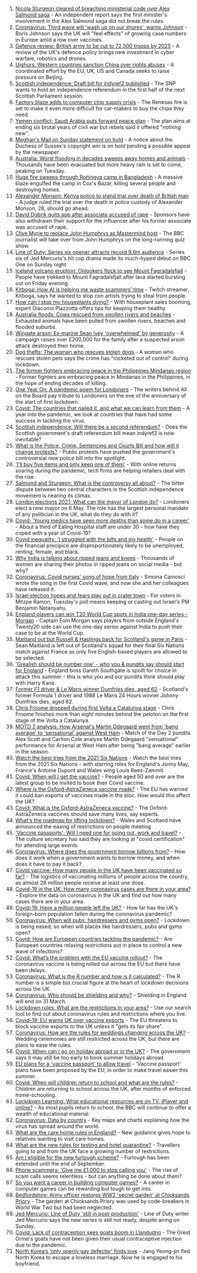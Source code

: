 1. [Nicola Sturgeon cleared of breaching ministerial code over Alex Salmond saga](https://www.bbc.co.uk/news/uk-scotland-scotland-politics-56482878) - An independent report says the first minister's involvement in the Alex Salmond saga did not break the rules.
2. [Coronavirus: Third wave will 'wash up on our shores', warns Johnson](https://www.bbc.co.uk/news/uk-politics-56486067) - Boris Johnson says the UK will "feel effects" of growing case numbers in Europe amid a row over vaccines.
3. [Defence review: British army to be cut to 72,500 troops by 2025](https://www.bbc.co.uk/news/uk-56477900) - A review of the UK's defence policy brings new investment in cyber warfare, robotics and drones.
4. [Uighurs: Western countries sanction China over rights abuses](https://www.bbc.co.uk/news/world-europe-56487162) - A coordinated effort by the EU, UK, US and Canada seeks to raise pressure on Beijing.
5. [Scottish independence: Draft bill for indyref2 published](https://www.bbc.co.uk/news/uk-scotland-scotland-politics-56482881) - The SNP wants to hold an independence referendum in the first half of the next Scottish Parliament session.
6. [Factory blaze adds to computer chip supply crisis](https://www.bbc.co.uk/news/technology-56486242) - The Renesas fire is set to make it even more difficult for car-makers to buy the chips they need.
7. [Yemen conflict: Saudi Arabia puts forward peace plan](https://www.bbc.co.uk/news/world-middle-east-56491503) - The plan aims at ending six brutal years of civil war but rebels said it offered "nothing new".
8. [Meghan's Mail on Sunday statement on hold](https://www.bbc.co.uk/news/uk-56485477) - A notice about the Duchess of Sussex's copyright win is on hold pending a possible appeal by the newspaper.
9. [Australia: Worst flooding in decades sweeps away homes and animals](https://www.bbc.co.uk/news/world-australia-56485246) - Thousands have been evacuated but more heavy rain is set to come, peaking on Tuesday.
10. [Huge fire sweeps through Rohingya camp in Bangladesh](https://www.bbc.co.uk/news/56490348) - A massive blaze engulfed the camp in Cox's Bazar, killing several people and destroying homes.
11. [Alexander Monson: Kenya police to stand trial over death of British man](https://www.bbc.co.uk/news/world-africa-56489808) - A judge ruled the trial over the death in police custody of Alexander Monson, 28, should go ahead.
12. [David Dobrik quits app after associate accused of rape](https://www.bbc.co.uk/news/technology-56486137) - Sponsors have also withdrawn their support for the influencer after his former associate was accused of rape.
13. [Clive Myrie to replace John Humphrys as Mastermind host](https://www.bbc.co.uk/news/newsbeat-56484185) - The BBC journalist will take over from John Humphrys on the long-running quiz show.
14. [Line of Duty: Series six opener attracts record 9.6m audience](https://www.bbc.co.uk/news/entertainment-arts-56482757) - Series six of Jed Mercurio's hit cop drama made its much-hyped debut on BBC One on Sunday night.
15. [Iceland volcano eruption: Onlookers flock to see Mount Fagradalsfjall](https://www.bbc.co.uk/news/world-europe-56482798) - People have trekked to Mount Fagradalsfjall after lava started bursting out on Friday evening.
16. [Kitboga: How AI is helping me waste scammers’ time](https://www.bbc.co.uk/news/technology-56458267) - Twitch streamer, Kitboga, says he wanted to stop con artists trying to steal from people.
17. [How can I stop my houseplants dying?](https://www.bbc.co.uk/news/uk-56419276) - With houseplant sales booming, expert Giacomo Plazzotta offers tips for keeping them healthy.
18. [Australia floods: Cows rescued from swollen rivers and beaches](https://www.bbc.co.uk/news/world-australia-56480142) - Exhausted animals have been pulled from swollen rivers, beaches and flooded suburbs.
19. [Wingate arson: Ex-marine Sean Ivey 'overwhelmed' by generosity](https://www.bbc.co.uk/news/uk-england-tees-56475313) - A campaign raises over £200,000 for the family after a suspected arson attack destroyed their home.
20. [Dog thefts: The woman who rescues stolen dogs](https://www.bbc.co.uk/news/uk-england-nottinghamshire-56253889) - A woman who rescues stolen pets says the crime has "rocketed out of control" during lockdown.
21. [The former fighters embracing peace in the Philippines Mindanao region](https://www.bbc.co.uk/news/world-asia-56462199) - Former fighters are embracing peace in Mindanao in the Philippines, in the hope of ending decades of killing.
22. [One Year On: A pandemic poem for Londoners](https://www.bbc.co.uk/news/uk-england-london-56436460) - The writers behind All on the Board pay tribute to Londoners on the eve of the anniversary of the start of first lockdown.
23. [Covid: The countries that nailed it, and what we can learn from them](https://www.bbc.co.uk/news/uk-56455030) - A year into the pandemic, we look at countries that have had some success in tackling the virus.
24. [Scottish independence: Will there be a second referendum?](https://www.bbc.co.uk/news/uk-scotland-scotland-politics-50813510) - Does the Scottish government's draft referendum bill mean indyref2 is now inevitable?
25. [What is the Police, Crime, Sentencing and Courts Bill and how will it change protests?](https://www.bbc.co.uk/news/uk-56400751) - Public protests have pushed the government's controversial new police bill into the spotlight.
26. ['I’ll buy five items and only keep one of them'](https://www.bbc.co.uk/news/explainers-56103106) - With online returns soaring during the pandemic, tech firms are helping retailers deal with the rise.
27. [Salmond and Sturgeon: What is the controversy all about?](https://www.bbc.co.uk/news/uk-scotland-scotland-politics-55996021) - The bitter dispute between two central characters in the Scottish independence movement is nearing its climax.
28. [London elections 2021: What can the mayor of London do?](https://www.bbc.co.uk/news/uk-england-london-56455840) - Londoners elect a new mayor on 6 May. The role has the largest personal mandate of any politician in the UK, what do they do with it?
29. [Covid: 'Young medics have seen more deaths than some do in a career'](https://www.bbc.co.uk/news/uk-england-london-56286593) - About a third of Ealing Hospital staff are under 30 - how have they coped with a year of Covid-19?
30. [Covid inequality: 'I struggled with the bills and my health'](https://www.bbc.co.uk/news/business-56359863) - People on the financial precipice are disproportionately likely to be unemployed, renting, female, and black.
31. [Why India is talking about ripped jeans and knees](https://www.bbc.co.uk/news/world-asia-india-56453929) - Thousands of women are sharing their photos in ripped jeans on social media - but why?
32. [Coronavirus: Covid nurses' song of hope from Italy](https://www.bbc.co.uk/news/world-europe-56368178) - Simona Camosci wrote the song in the first Covid wave, and now she and her colleagues have released it.
33. [Israel election hopes and fears play out in crater town](https://www.bbc.co.uk/news/world-middle-east-56441048) - For voters in Mitzpe Ramon, Tuesday's poll means keeping or casting out Israel's PM Benjamin Netanyahu.
34. [England players can win T20 World Cup spots in India one-day series - Morgan](https://www.bbc.co.uk/sport/cricket/56472575) - Captain Eoin Morgan says players from outside England's Twenty20 side can use the one-day series against India to push their case to be at the World Cup.
35. [Maitland out but Russell & Hastings back for Scotland's game in Paris](https://www.bbc.co.uk/sport/rugby-union/56469834) - Sean Maitland is left out of Scotland's squad for their final Six Nations match against France as only five English-based players are allowed to be selected.
36. ['Grealish should be number one' - who you & pundits say should start for England](https://www.bbc.co.uk/sport/football/56487138) - England boss Gareth Southgate is spoilt for choice in attack this summer - this is who you and our pundits think should play with Harry Kane.
37. [Former F1 driver & Le Mans winner Dumfries dies, aged 62](https://www.bbc.co.uk/sport/formula1/56487859) - Scotland's former Formula 1 driver and 1988 Le Mans 24 Hours winner Johnny Dumfries dies, aged 62.
38. [Chris Froome dropped during first Volta a Catalunya stage](https://www.bbc.co.uk/sport/cycling/56470711) - Chris Froome finishes more than eight minutes behind the peloton on the first stage of the Volta a Catalunya.
39. [MOTD 2 analysis: How Arsenal's Martin Odegaard went from 'bang average' to 'sensational' against West Ham](https://www.bbc.co.uk/sport/av/football/56483327) - Match of the Day 2 pundits Alex Scott and Carlton Cole analyse Martin Odegaard "sensational" performance for Arsenal at West Ham after being "bang average" earlier in the season.
40. [Watch the best tries from the 2021 Six Nations](https://www.bbc.co.uk/sport/av/rugby-union/56477940) - Watch the best tries from the 2021 Six Nations - with starring roles for England's Jonny May, France's Antoine Dupont and Wales wing Louis Rees-Zammit.
41. [Covid: When will I get the vaccine?](https://www.bbc.co.uk/news/health-55045639) - People aged 50 and over are the latest group to be invited to book their Covid vaccine.
42. [Where is the Oxford-AstraZeneca vaccine made?](https://www.bbc.co.uk/news/56483766) - The EU has warned it could ban exports of vaccines made in the bloc. How would this affect the UK?
43. [Covid: What is the Oxford-AstraZeneca vaccine?](https://www.bbc.co.uk/news/health-55302595) - The Oxford-AstraZeneca vaccines should save many lives, say experts.
44. [What's the roadmap for lifting lockdown?](https://www.bbc.co.uk/news/explainers-52530518) - Wales and Scotland have announced the easing of restrictions on people meeting
45. ['Vaccine passports': Will I need one for going out, work and travel?](https://www.bbc.co.uk/news/explainers-55718553) - The culture secretary has said they are looking at "covid certification" for attending large events
46. [Coronavirus: Where does the government borrow billions from?](https://www.bbc.co.uk/news/business-50504151) - How does it work when a government wants to borrow money, and when does it have to pay it back?
47. [Covid vaccine: How many people in the UK have been vaccinated so far?](https://www.bbc.co.uk/news/health-55274833) - The logistics of vaccinating millions of people across the country, as almost 28 million people receive at least one dose.
48. [Covid-19 in the UK: How many coronavirus cases are there in your area?](https://www.bbc.co.uk/news/uk-51768274) - Explore the data on coronavirus in the UK and find out how many cases there are in your area.
49. [Covid-19: Have a million people left the UK?](https://www.bbc.co.uk/news/uk-56435100) - How far has the UK's foreign-born population fallen during the coronavirus pandemic?
50. [Coronavirus: When will pubs, hairdressers and gyms open?](https://www.bbc.co.uk/news/explainers-53349989) - Lockdown is being eased, so when will places like hairdressers, pubs and gyms open?
51. [Covid: How are European countries tackling the pandemic?](https://www.bbc.co.uk/news/explainers-53640249) - Are European countries relaxing restrictions put in place to control a new wave of infections?
52. [Covid: What’s the problem with the EU vaccine rollout?](https://www.bbc.co.uk/news/explainers-52380823) - The coronavirus vaccine is being rolled out across the EU but there have been delays.
53. [Coronavirus: What is the R number and how is it calculated?](https://www.bbc.co.uk/news/health-52473523) - The R number is a simple but crucial figure at the heart of lockdown decisions across the UK.
54. [Coronavirus: Who should be shielding and why?](https://www.bbc.co.uk/news/health-51997151) - Shielding in England will end on 31 March.
55. [Lockdown rules: What are the restrictions in your area?](https://www.bbc.co.uk/news/uk-54373904) - Use our search tool to find out about coronavirus rules and restrictions where you live.
56. [Covid-19: EU warns UK over vaccine exports](https://www.bbc.co.uk/news/45877605) - The EU threatens to block vaccine exports to the UK unless it "gets its fair share".
57. [Coronavirus: How are the rules for weddings changing across the UK?](https://www.bbc.co.uk/news/explainers-52811509) - Wedding ceremonies are still restricted across the UK, but there are plans to ease the rules.
58. [Covid: When can I go on holiday abroad or in the UK?](https://www.bbc.co.uk/news/explainers-52646738) - The government says it may still be too early to book summer holidays abroad.
59. [EU plans for a 'vaccine passport' to allow travel](https://www.bbc.co.uk/news/world-europe-56436910) - 'Vaccine passport' plans have been proposed by the EU, in order to make travel easier this summer.
60. [Covid: When will children return to school and what are the rules?](https://www.bbc.co.uk/news/education-51643556) - Children are returning to school across the UK, after months of enforced home-schooling.
61. [Lockdown Learning: What educational resources are on TV, iPlayer and online?](https://www.bbc.co.uk/news/education-55591821) - As most pupils return to school, the BBC will continue to offer a wealth of educational material.
62. [Coronavirus: Data by country](https://www.bbc.co.uk/news/world-51235105) - Key maps and charts explaining how the virus has spread around the world.
63. [What are the care home rules in England?](https://www.bbc.co.uk/news/explainers-53503712) - New guidance gives hope to relatives wanting to visit care homes.
64. [What are the new rules for testing and hotel quarantine?](https://www.bbc.co.uk/news/explainers-52544307) - Travellers going to and from the UK face a growing number of restrictions.
65. [Am I eligible for the new furlough scheme?](https://www.bbc.co.uk/news/explainers-52135342) - Furlough has been extended until the end of September.
66. [Phone scammers: 'Give me £1,000 to stop calling you'](https://www.bbc.co.uk/news/technology-56334466) - The rise of scam calls seems relentless - but can anything be done about them?
67. [So you want a career in building computer games?](https://www.bbc.co.uk/news/business-56320899) - A career in computer games can be rewarding but tough to get into.
68. [Bedfordshire: Army officer restores WW2 'secret garden' at Chicksands Priory](https://www.bbc.co.uk/news/uk-england-beds-bucks-herts-56442771) - The garden at Chicksands Priory was used by code-breakers in World War Two but had been neglected.
69. [Jed Mercurio: Line of Duty 'still in post-production'](https://www.bbc.co.uk/news/entertainment-arts-56408763) - Line of Duty writer Jed Mercurio says the new series is still not ready, despite airing on Sunday.
70. [Covid: Lack of contraception sees goats boom in Llandudno](https://www.bbc.co.uk/news/uk-wales-56423211) - The Great Orme's goats have not been given their usual contraceptive injection due to the pandemic.
71. [North Korea’s ‘only openly gay defector’ finds love](https://www.bbc.co.uk/news/world-asia-56323825) - Jang Yeong-jin fled North Korea to escape a loveless marriage. Now he is engaged to his boyfriend.
